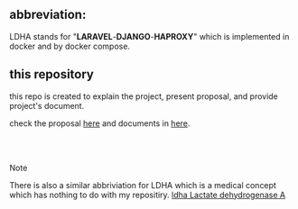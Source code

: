 ## abbreviation:
LDHA stands for "**LARAVEL**-**DJANGO**-**HAPROXY**" which is implemented in docker and by docker compose.

## this repository
this repo is created to explain the project, present proposal, and provide project's document.

check the proposal [here]() and documents in [here]().

<br>
<br>

> [!NOTE]
> There is also a similar abbriviation for LDHA which is a medical concept which has nothing to do with my repositiry. [ldha Lactate dehydrogenase A](https://en.wikipedia.org/wiki/Lactate_dehydrogenase_A)
